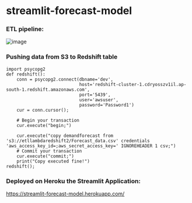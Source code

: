 # streamlit-forecast-model

### ETL pipeline:

![image](https://user-images.githubusercontent.com/39857587/161380614-a2c3a669-9775-4ec6-8e36-5ccf698dae6c.png)


### Pushing data from S3 to Redshift table

    import psycopg2
    def redshift():
        conn = psycopg2.connect(dbname='dev', 
                                host='redshift-cluster-1.cdryosszv1il.ap-south-1.redshift.amazonaws.com', 
                                port='5439', 
                                user='awsuser', 
                                password='Password1')
        cur = conn.cursor();

        # Begin your transaction
        cur.execute("begin;")

        cur.execute("copy demandforecast from 's3://etllambdaredshift2/Forecast_data.csv' credentials 'aws_access_key_id=;aws_secret_access_key=' IGNOREHEADER 1 csv;")
        # Commit your transaction
        cur.execute("commit;")
        print("Copy executed fine!")
    redshift();


### Deployed on Heroku the Streamlit Application:

https://streamlit-forecast-model.herokuapp.com/

